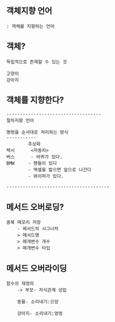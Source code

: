 ## 객체지향 언어
    : 객체를 지향하는 언어

## 객체?
    독립적으로 존재할 수 있는 것

    고양이
    강아지

## 객체를 지향한다?

```
-----------------------------------
절차지향 언어

명령을 순서대로 처리하는 방식
-----------
		추상화
택시		<자동차>
버스		- 바퀴가 있다.
BMW		- 핸들이 있다
		- 엑셀을 밟으면 앞으로 나간다
		- 와이퍼가 있다.

--------------------------------------
```

## 메서드 오버로딩?
	중복 메모리 저장
    	- 메서드의 시그너처
    	> 메서드명
    	> 매개변수 개수
    	> 매개변수 타입

## 메서드 오버라이딩
	함수의 재정의
    	-> 부모- 자식관계 성립

    	동물- 소리내기:으앙

    	강아지- 소리내기:멍멍

